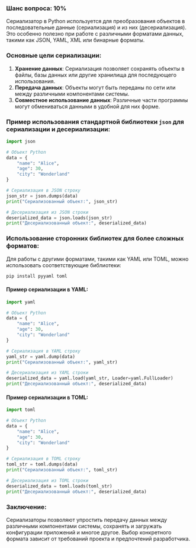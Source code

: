 ### Шанс вопроса: 10%

Сериализатор в Python используется для преобразования объектов в последовательные данные (сериализация) и из них (десериализация). Это особенно полезно при работе с различными форматами данных, такими как JSON, YAML, XML или бинарные форматы.

### Основные цели сериализации:
1. **Хранение данных**: Сериализация позволяет сохранять объекты в файлы, базы данных или другие хранилища для последующего использования.
2. **Передача данных**: Объекты могут быть переданы по сети или между различными компонентами системы.
3. **Совместное использование данных**: Различные части программы могут обмениваться данными в удобной для них форме.

### Пример использования стандартной библиотеки `json` для сериализации и десериализации:
```python
import json

# Объект Python
data = {
    "name": "Alice",
    "age": 30,
    "city": "Wonderland"
}

# Сериализация в JSON строку
json_str = json.dumps(data)
print("Сериализованный объект:", json_str)

# Десериализация из JSON строки
deserialized_data = json.loads(json_str)
print("Десериализованный объект:", deserialized_data)
```

### Использование сторонних библиотек для более сложных форматов:
Для работы с другими форматами, такими как YAML или TOML, можно использовать соответствующие библиотеки:

```bash
pip install pyyaml toml
```

#### Пример сериализации в YAML:
```python
import yaml

# Объект Python
data = {
    "name": "Alice",
    "age": 30,
    "city": "Wonderland"
}

# Сериализация в YAML строку
yaml_str = yaml.dump(data)
print("Сериализованный объект:", yaml_str)

# Десериализация из YAML строки
deserialized_data = yaml.load(yaml_str, Loader=yaml.FullLoader)
print("Десериализованный объект:", deserialized_data)
```

#### Пример сериализации в TOML:
```python
import toml

# Объект Python
data = {
    "name": "Alice",
    "age": 30,
    "city": "Wonderland"
}

# Сериализация в TOML строку
toml_str = toml.dumps(data)
print("Сериализованный объект:", toml_str)

# Десериализация из TOML строки
deserialized_data = toml.loads(toml_str)
print("Десериализованный объект:", deserialized_data)
```

### Заключение:
Сериализаторы позволяют упростить передачу данных между различными компонентами системы, сохранять и загружать конфигурации приложений и многое другое. Выбор конкретного формата зависит от требований проекта и предпочтений разработчика.